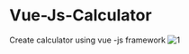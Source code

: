 # Vue-Js-Calculator
Create calculator using vue -js framework
![1](https://user-images.githubusercontent.com/106744622/171651138-1a1a1316-ea7e-4edf-93cf-d721b0f14aa8.png)
